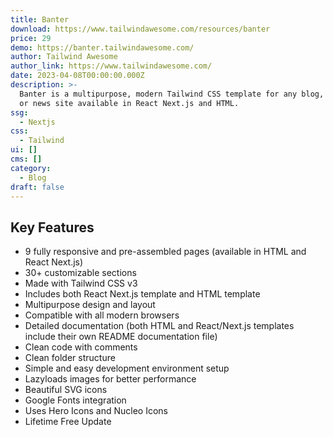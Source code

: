 ```yaml
---
title: Banter
download: https://www.tailwindawesome.com/resources/banter
price: 29
demo: https://banter.tailwindawesome.com/
author: Tailwind Awesome
author_link: https://www.tailwindawesome.com/
date: 2023-04-08T00:00:00.000Z
description: >-
  Banter is a multipurpose, modern Tailwind CSS template for any blog, magazine,
  or news site available in React Next.js and HTML.
ssg:
  - Nextjs
css:
  - Tailwind
ui: []
cms: []
category:
  - Blog
draft: false
---
```

## Key Features

- 9 fully responsive and pre-assembled pages (available in HTML and React Next.js)
- 30+ customizable sections
- Made with Tailwind CSS v3
- Includes both React Next.js template and HTML template
- Multipurpose design and layout
- Compatible with all modern browsers
- Detailed documentation (both HTML and React/Next.js templates include their own README documentation file)
- Clean code with comments
- Clean folder structure
- Simple and easy development environment setup
- Lazyloads images for better performance
- Beautiful SVG icons
- Google Fonts integration
- Uses Hero Icons and Nucleo Icons
- Lifetime Free Update
